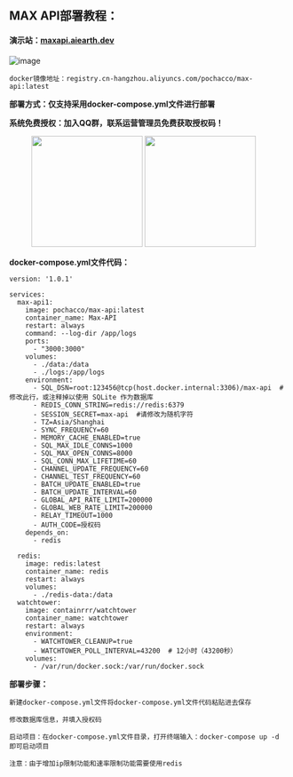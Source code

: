 ## MAX API部署教程：

#### 演示站：[maxapi.aiearth.dev](https://maxapi.aiearth.dev)

![image](https://github.com/user-attachments/assets/e3190252-39f8-415f-b1b2-7bf64a04ab0f)

```
docker镜像地址：registry.cn-hangzhou.aliyuncs.com/pochacco/max-api:latest
```

**部署方式：仅支持采用docker-compose.yml文件进行部署**

**系统免费授权：加入QQ群，联系运营管理员免费获取授权码！**

<figure class="half">     
    <img src="https://github.com/user-attachments/assets/340591ba-a94b-4059-a0e9-05c7fb68a7fa" width="200">     
    <img src="https://github.com/user-attachments/assets/8b46f489-118f-4a9d-a237-cd1d3a0c4827" width="200"> 
</figure>

**docker-compose.yml文件代码：**

```
version: '1.0.1'

services:
  max-api1:
    image: pochacco/max-api:latest
    container_name: Max-API
    restart: always
    command: --log-dir /app/logs
    ports:
      - "3000:3000"
    volumes:
      - ./data:/data
      - ./logs:/app/logs
    environment:
      - SQL_DSN=root:123456@tcp(host.docker.internal:3306)/max-api  # 修改此行，或注释掉以使用 SQLite 作为数据库
      - REDIS_CONN_STRING=redis://redis:6379
      - SESSION_SECRET=max-api  #请修改为随机字符
      - TZ=Asia/Shanghai
      - SYNC_FREQUENCY=60
      - MEMORY_CACHE_ENABLED=true
      - SQL_MAX_IDLE_CONNS=1000
      - SQL_MAX_OPEN_CONNS=8000
      - SQL_CONN_MAX_LIFETIME=60
      - CHANNEL_UPDATE_FREQUENCY=60
      - CHANNEL_TEST_FREQUENCY=60
      - BATCH_UPDATE_ENABLED=true
      - BATCH_UPDATE_INTERVAL=60
      - GLOBAL_API_RATE_LIMIT=200000
      - GLOBAL_WEB_RATE_LIMIT=200000
      - RELAY_TIMEOUT=1000
      - AUTH_CODE=授权码
    depends_on:
      - redis

  redis:
    image: redis:latest
    container_name: redis
    restart: always
    volumes:
      - ./redis-data:/data
  watchtower:
    image: containrrr/watchtower
    container_name: watchtower
    restart: always
    environment:
      - WATCHTOWER_CLEANUP=true
      - WATCHTOWER_POLL_INTERVAL=43200  # 12小时（43200秒）
    volumes:
      - /var/run/docker.sock:/var/run/docker.sock
```

**部署步骤：**

```
新建docker-compose.yml文件将docker-compose.yml文件代码粘贴进去保存

修改数据库信息，并填入授权码

启动项目：在docker-compose.yml文件目录，打开终端输入：docker-compose up -d 即可启动项目

注意：由于增加ip限制功能和速率限制功能需要使用redis
```

